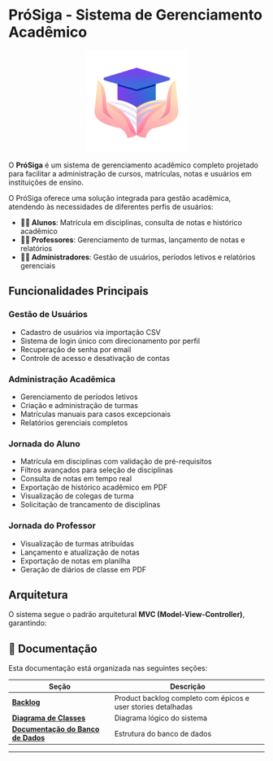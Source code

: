 # PróSiga - Sistema de Gerenciamento Acadêmico 

<div align="center">
  <img src="assets/logo.png" alt="Logo PróSiga" width="200">
</div>

O **PróSiga** é um sistema de gerenciamento acadêmico completo projetado para facilitar a administração de cursos, matrículas, notas e usuários em instituições de ensino.

O PróSiga oferece uma solução integrada para gestão acadêmica, atendendo às necessidades de diferentes perfis de usuários:

- **👨‍🎓 Alunos**: Matrícula em disciplinas, consulta de notas e histórico acadêmico
- **👨‍🏫 Professores**: Gerenciamento de turmas, lançamento de notas e relatórios
- **👨‍💼 Administradores**: Gestão de usuários, períodos letivos e relatórios gerenciais

## Funcionalidades Principais

### Gestão de Usuários
- Cadastro de usuários via importação CSV
- Sistema de login único com direcionamento por perfil
- Recuperação de senha por email
- Controle de acesso e desativação de contas

### Administração Acadêmica
- Gerenciamento de períodos letivos
- Criação e administração de turmas
- Matrículas manuais para casos excepcionais
- Relatórios gerenciais completos

### Jornada do Aluno
- Matrícula em disciplinas com validação de pré-requisitos
- Filtros avançados para seleção de disciplinas
- Consulta de notas em tempo real
- Exportação de histórico acadêmico em PDF
- Visualização de colegas de turma
- Solicitação de trancamento de disciplinas

### Jornada do Professor
- Visualização de turmas atribuídas
- Lançamento e atualização de notas
- Exportação de notas em planilha
- Geração de diários de classe em PDF

##  Arquitetura

O sistema segue o padrão arquitetural **MVC (Model-View-Controller)**, garantindo:

## 📖 Documentação

Esta documentação está organizada nas seguintes seções:

| Seção | Descrição |
|-------|-----------|
| **[Backlog](backlog.md)** | Product backlog completo com épicos e user stories detalhadas |
| **[Diagrama de Classes](diagrama.md)** | Diagrama lógico do sistema |
| **[Documentação do Banco de Dados](DB.md)** | Estrutura do banco de dados|

---